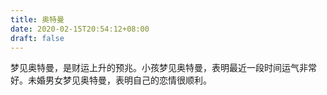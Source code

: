 ```yaml
---
title: 奥特曼
date: 2020-02-15T20:54:12+08:00
draft: false
---
```


梦见奥特曼，是财运上升的预兆。小孩梦见奥特曼，表明最近一段时间运气非常好。未婚男女梦见奥特曼，表明自己的恋情很顺利。